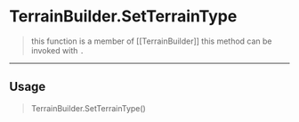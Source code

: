 # TerrainBuilder.SetTerrainType
> this function is a member of [[TerrainBuilder]]
> this method can be invoked with `.`
-----
## Usage
> TerrainBuilder.SetTerrainType()
